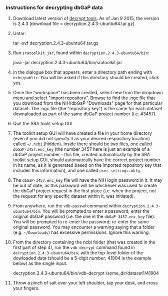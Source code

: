 ### instructions for decrypting dbGaP data

1. Download latest version of [decrypt tools](http://www.ncbi.nlm.nih.gov/Traces/sra/?view=software).  As of Jan 9 2015,
   the version is 2.4.3 (download file = decryption.2.4.3-ubuntu64.tar.gz)

2. Untar: 

    tar -xvf decryption.2.4.3-ubuntu64.tar.gz

3. Run `sratoolkit.jar`, found within `decryption.2.4.3-ubuntu64/bin`:

    java -jar decryption.2.4.3-ubuntu64/bin/sratoolkit.jar

4. In the dialogue box that appears, enter a directory path ending with `ncbi/public`. You will be asked if this
   directory should be created, click yes.

5. Once the "workspace" has been created, select new from the dropdown menu and select "import repository". Browse to
   find the .ngc file that you download from the NIH/dbGaP "Downloads" page for that particular dataset. The .ngc file
   (the "repository key") is the same for each dataset downaloaded as part of the same dbGaP project number (i.e.
   #3457).

6. Quit the SRA toolit setup GUI

7. The toolkit setup GUI will have created a file in your home directory (even if you did not specify it as your desired
   respository location) called `~/.ncbi` (hidden). Inside there should be two files, one called `dbGaP-3457.enc_key` (the
   number 3457 here is just an example of a dbGaP project number - this file, created automatically by the SRA toolkit
   setup GUI, should automatically have the correct project number in its name, as it is generated based on the imported
   repository key that includes this information), and one called `user_settings.mkfg`.

8. The `dbGaP-3457.enc_key` file will have the NIH login password in it. It may be out of date, as this password will be
   whichever was used to create the dbGaP project request in the first place (i.e. when the project, not the request for
   any specific dataset within it, was initiated).

9. From anywhere, run the `vdb-passwd` command within `decryption.2.4.3-ubuntu64/bin`. You will be prompted to enter a
   password; enter the original dbGaP password (i.e. the one in the `dbGaP-3457.enc_key` file). You will be prompted to
   re-enter the password; re-enter the same original password. You may encounter a warning saying that a folder (e.g.
   `~/Downloads`) has excessive permissions. Ignore this warning.

10. From the directory containing the ncbi folder (that was created in the first part of step 4), run the `vdb-decrypt`
    command found in `decryption.2.4.3-ubuntu64/bin`, with the top-level folder of the dowloaded data (should be a 5-digit
    number; 41904 is the example below) as the single input.

    decryption.2.4.3-ubuntu64/bin/vdb-decrypt /some_dir/dataset1/41904

11. Throw a pinch of salt over your left shoulder, tap your desk, and cross your fingers.
